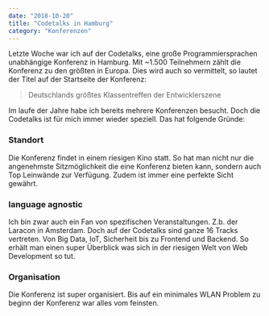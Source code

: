 ```yaml
---
date: "2018-10-20"
title: "Codetalks in Hamburg"
category: "Konferenzen"
---
```


Letzte Woche war ich auf der Codetalks, eine große Programmiersprachen unabhängige Konferenz in Hamburg. Mit ~1.500 Teilnehmern zählt die Konferenz zu den größten in Europa. Dies wird auch so vermittelt, so lautet der Titel auf der Startseite der Konferenz:

> Deutschlands größtes Klassentreffen der Entwicklerszene

Im laufe der Jahre habe ich bereits mehrere Konferenzen besucht. Doch die Codetalks ist für mich immer wieder speziell. Das hat folgende Gründe:

### Standort

Die Konferenz findet in einem riesigen Kino statt. So hat man nicht nur die angenehmste Sitzmöglichkeit die eine Konferenz bieten kann, sondern auch Top Leinwände zur Verfügung. Zudem ist immer eine perfekte Sicht gewährt.

### language agnostic

Ich bin zwar auch ein Fan von spezifischen Veranstaltungen. Z.b. der Laracon in Amsterdam. Doch auf der Codetalks sind ganze 16 Tracks vertreten. Von Big Data, IoT, Sicherheit bis zu Frontend und Backend. So erhält man einen super Überblick was sich in der riesigen Welt von Web Development so tut.

### Organisation

Die Konferenz ist super organisiert. Bis auf ein minimales WLAN Problem zu beginn der Konferenz war alles vom feinsten.

